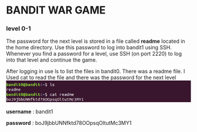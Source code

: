 # BANDIT WAR GAME

### level 0-1
The password for the next level is stored in a file called **readme** located in the home directory. Use this password to log into bandit1 using SSH. Whenever you find a password for a level, use SSH (on port 2220) to log into that level and continue the game.

After logging in use ls to list the files in bandit0. There was a readme file. I Used cat to read the file and there was the password for the next level 
![](screenshot/bandit0-1.png)

**username** : bandit1

**password** : boJ9jbbUNNfktd78OOpsqOltutMc3MY1


